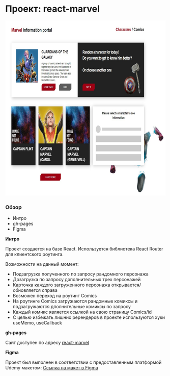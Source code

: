 # Проект: react-marvel

<img src="./src/images/preview.jpg" height=550px>

### Обзор

- Интро
- gh-pages
- Figma

**Интро**

Проект создается на базе React.
Используется библиотека React Router для клиентского роутинга.

Возможности на данный момент:

- Подзагрузка полученного по запросу рандомного персонажа
- Дозагрузка по запросу дополнительных трех персонажей
- Карточка каждого загруженного персонажа открывается/обновляется справа
- Возможен переход на роутинг Comics
- На роутинге Comics загружаются рандомные комиксы и подзагружаются дполнительные комиксы по запросу
- Каждый комикс является ссылкой на свою страницу Comics/id
- С целью избежать лишних ререндеров в проекте используются хуки useMemo, useCallback

**gh-pages**

Сайт доступен по адресу [react-marvel](https://kovolga.github.io/react-marvel/)

**Figma**

Проект был выполнен в соответствии с предоставленным платформой Udemy макетом:
[Ссылка на макет в Figma](https://www.figma.com/file/xiC1B6ZlHvbiUK6FO3caxN/Marvel-DB?type=design&node-id=1883%3A212&t=tysI6uSz9TOHCOL2-1)
